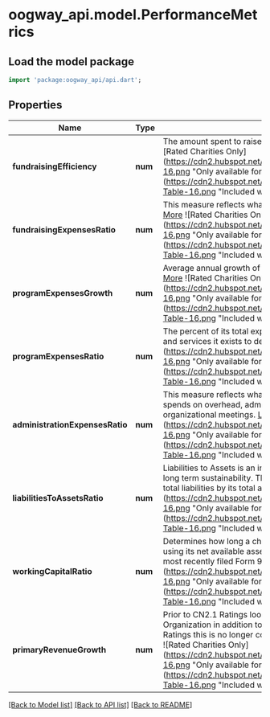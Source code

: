 # oogway_api.model.PerformanceMetrics

## Load the model package
```dart
import 'package:oogway_api/api.dart';
```

## Properties
Name | Type | Description | Notes
------------ | ------------- | ------------- | -------------
**fundraisingEfficiency** | **num** | The amount spent to raise $1 in charitable contributions. [Learn More](https://www.charitynavigator.org/index.cfm?bay=glossary.word&word=Fundraising%20Efficiency&mid=1&cid=12&print=1*) ![Rated Charities Only](https://cdn2.hubspot.net/hubfs/597611/CharityNavigator/Blue_Star-16.png \"Only available for rated charities.\") ![Content Subscription](https://cdn2.hubspot.net/hubfs/597611/CharityNavigator/FA-Data-Table-16.png \"Included with the paid Content Subscription.\") | [optional] 
**fundraisingExpensesRatio** | **num** | This measure reflects what a charity spends to raise money. [Learn More](https://www.charitynavigator.org/index.cfm?bay=glossary.word&word=Fundraising%20Expenses&mid=2&cid=12) ![Rated Charities Only](https://cdn2.hubspot.net/hubfs/597611/CharityNavigator/Blue_Star-16.png \"Only available for rated charities.\") ![Content Subscription](https://cdn2.hubspot.net/hubfs/597611/CharityNavigator/FA-Data-Table-16.png \"Included with the paid Content Subscription.\") | [optional] 
**programExpensesGrowth** | **num** | Average annual growth of organization's program expenses. [Learn More](https://www.charitynavigator.org/index.cfm?bay=glossary.word&word=Program%20Expenses%20Growth&mid=6&cid=12&print=1) ![Rated Charities Only](https://cdn2.hubspot.net/hubfs/597611/CharityNavigator/Blue_Star-16.png \"Only available for rated charities.\") ![Content Subscription](https://cdn2.hubspot.net/hubfs/597611/CharityNavigator/FA-Data-Table-16.png \"Included with the paid Content Subscription.\") | [optional] 
**programExpensesRatio** | **num** | The percent of its total expenses a charity spends on the programs and services it exists to deliver. [Learn More](https://www.charitynavigator.org/index.cfm?bay=glossary.word&word=Program%20Expenses&mid=7&cid=21&print=1) ![Rated Charities Only](https://cdn2.hubspot.net/hubfs/597611/CharityNavigator/Blue_Star-16.png \"Only available for rated charities.\") ![Content Subscription](https://cdn2.hubspot.net/hubfs/597611/CharityNavigator/FA-Data-Table-16.png \"Included with the paid Content Subscription.\") | [optional] 
**administrationExpensesRatio** | **num** | This measure reflects what percent of its total budget a charity spends on overhead, administrative staff and associated costs, and organizational meetings. [Learn More](https://www.charitynavigator.org/index.cfm?bay=glossary.word&word=Administrative%20Expenses&mid=3&cid=12&print=1) ![Rated Charities Only](https://cdn2.hubspot.net/hubfs/597611/CharityNavigator/Blue_Star-16.png \"Only available for rated charities.\") ![Content Subscription](https://cdn2.hubspot.net/hubfs/597611/CharityNavigator/FA-Data-Table-16.png \"Included with the paid Content Subscription.\") | [optional] 
**liabilitiesToAssetsRatio** | **num** | Liabilities to Assets is an indicator of an organization’s solvency and or long term sustainability. This ratio is computed by dividing a charity's total liabilities by its total assets. [Learn More](https://www.charitynavigator.org/index.cfm?bay=glossary.word&word=Liabilities%20to%20Assets&mid=10&cid=16&print=1) ![Rated Charities Only](https://cdn2.hubspot.net/hubfs/597611/CharityNavigator/Blue_Star-16.png \"Only available for rated charities.\") ![Content Subscription](https://cdn2.hubspot.net/hubfs/597611/CharityNavigator/FA-Data-Table-16.png \"Included with the paid Content Subscription.\") | [optional] 
**workingCapitalRatio** | **num** | Determines how long a charity could sustain its level of spending using its net available assets, or working capital, as reported on its most recently filed Form 990. [Learn More](https://www.charitynavigator.org/index.cfm?bay=glossary.word&word=Working%20Capital%20Ratio&mid=4&cid=12&print=1) ![Rated Charities Only](https://cdn2.hubspot.net/hubfs/597611/CharityNavigator/Blue_Star-16.png \"Only available for rated charities.\") ![Content Subscription](https://cdn2.hubspot.net/hubfs/597611/CharityNavigator/FA-Data-Table-16.png \"Included with the paid Content Subscription.\") | [optional] 
**primaryRevenueGrowth** | **num** | Prior to CN2.1 Ratings looked at Primary Revenue Growth for an Organization in addition to Program Expense Growth.  For CN2.1 Ratings this is no longer considered and will be null <br/> ![Rated Charities Only](https://cdn2.hubspot.net/hubfs/597611/CharityNavigator/Blue_Star-16.png \"Only available for rated charities.\") ![Content Subscription](https://cdn2.hubspot.net/hubfs/597611/CharityNavigator/FA-Data-Table-16.png \"Included with the paid Content Subscription.\") | [optional] 

[[Back to Model list]](../README.md#documentation-for-models) [[Back to API list]](../README.md#documentation-for-api-endpoints) [[Back to README]](../README.md)



